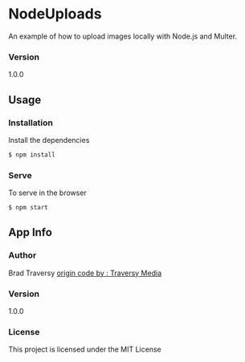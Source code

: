 # NodeUploads

An example of how to upload images locally with Node.js and Multer.

### Version
1.0.0

## Usage

### Installation

Install the dependencies

```sh
$ npm install
```

### Serve
To serve in the browser

```sh
$ npm start
```

## App Info

### Author

Brad Traversy
[origin code by : Traversy Media](http://www.traversymedia.com)

### Version

1.0.0

### License

This project is licensed under the MIT License